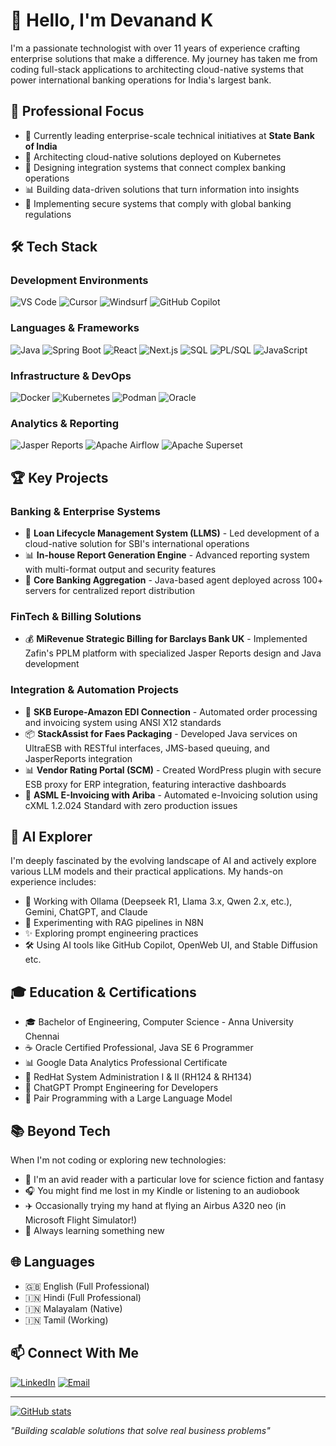 # 👋 Hello, I'm Devanand K

I'm a passionate technologist with over 11 years of experience crafting enterprise solutions that make a difference. My journey has taken me from coding full-stack applications to architecting cloud-native systems that power international banking operations for India's largest bank.

## 💼 Professional Focus

- 🏦 Currently leading enterprise-scale technical initiatives at **State Bank of India**
- 🚀 Architecting cloud-native solutions deployed on Kubernetes
- 🔄 Designing integration systems that connect complex banking operations
- 📊 Building data-driven solutions that turn information into insights
- 🔐 Implementing secure systems that comply with global banking regulations

## 🛠️ Tech Stack

### Development Environments
![VS Code](https://img.shields.io/badge/-VS%20Code-007ACC?style=flat-square&logo=visual-studio-code&logoColor=white)
![Cursor](https://img.shields.io/badge/-Cursor-4285F4?style=flat-square&logo=cursor&logoColor=white)
![Windsurf](https://img.shields.io/badge/-Windsurf-00BFFF?style=flat-square&logoColor=white)
![GitHub Copilot](https://img.shields.io/badge/-GitHub%20Copilot-181717?style=flat-square&logo=github&logoColor=white)

### Languages & Frameworks
![Java](https://img.shields.io/badge/-Java-007396?style=flat-square&logo=java&logoColor=white)
![Spring Boot](https://img.shields.io/badge/-Spring%20Boot-6DB33F?style=flat-square&logo=spring&logoColor=white)
![React](https://img.shields.io/badge/-React-61DAFB?style=flat-square&logo=react&logoColor=black)
![Next.js](https://img.shields.io/badge/-Next.js-000000?style=flat-square&logo=next.js&logoColor=white)
![SQL](https://img.shields.io/badge/-SQL-4479A1?style=flat-square&logo=postgresql&logoColor=white)
![PL/SQL](https://img.shields.io/badge/-PL%2FSQL-F80000?style=flat-square&logo=oracle&logoColor=white)
![JavaScript](https://img.shields.io/badge/-JavaScript-F7DF1E?style=flat-square&logo=javascript&logoColor=black)

### Infrastructure & DevOps
![Docker](https://img.shields.io/badge/-Docker-2496ED?style=flat-square&logo=docker&logoColor=white)
![Kubernetes](https://img.shields.io/badge/-Kubernetes-326CE5?style=flat-square&logo=kubernetes&logoColor=white)
![Podman](https://img.shields.io/badge/-Podman-892CA0?style=flat-square&logo=podman&logoColor=white)
![Oracle](https://img.shields.io/badge/-Oracle-F80000?style=flat-square&logo=oracle&logoColor=white)

### Analytics & Reporting
![Jasper Reports](https://img.shields.io/badge/-Jasper%20Reports-007396?style=flat-square)
![Apache Airflow](https://img.shields.io/badge/-Apache%20Airflow-017CEE?style=flat-square&logo=apache-airflow&logoColor=white)
![Apache Superset](https://img.shields.io/badge/-Apache%20Superset-00D1B2?style=flat-square&logo=apache&logoColor=white)

## 🏆 Key Projects

### Banking & Enterprise Systems
- 🏦 **Loan Lifecycle Management System (LLMS)** - Led development of a cloud-native solution for SBI's international operations
- 📊 **In-house Report Generation Engine** - Advanced reporting system with multi-format output and security features
- 🔄 **Core Banking Aggregation** - Java-based agent deployed across 100+ servers for centralized report distribution

### FinTech & Billing Solutions
- 💰 **MiRevenue Strategic Billing for Barclays Bank UK** - Implemented Zafin's PPLM platform with specialized Jasper Reports design and Java development

### Integration & Automation Projects
- 🔄 **SKB Europe-Amazon EDI Connection** - Automated order processing and invoicing system using ANSI X12 standards
- 📦 **StackAssist for Faes Packaging** - Developed Java services on UltraESB with RESTful interfaces, JMS-based queuing, and JasperReports integration
- 📊 **Vendor Rating Portal (SCM)** - Created WordPress plugin with secure ESB proxy for ERP integration, featuring interactive dashboards
- 📄 **ASML E-Invoicing with Ariba** - Automated e-Invoicing solution using cXML 1.2.024 Standard with zero production issues

## 🤖 AI Explorer

I'm deeply fascinated by the evolving landscape of AI and actively explore various LLM models and their practical applications. My hands-on experience includes:

- 🧠 Working with Ollama (Deepseek R1, Llama 3.x, Qwen 2.x, etc.), Gemini, ChatGPT, and Claude
- 🔄 Experimenting with RAG pipelines in N8N
- ✨ Exploring prompt engineering practices
- 🛠️ Using AI tools like GitHub Copilot, OpenWeb UI, and Stable Diffusion etc.

## 🎓 Education & Certifications

- 🎓 Bachelor of Engineering, Computer Science - Anna University Chennai
- ☕ Oracle Certified Professional, Java SE 6 Programmer
- 📊 Google Data Analytics Professional Certificate
- 🐧 RedHat System Administration I & II (RH124 & RH134)
- 🤖 ChatGPT Prompt Engineering for Developers
- 🤝 Pair Programming with a Large Language Model

## 📚 Beyond Tech

When I'm not coding or exploring new technologies:

- 📖 I'm an avid reader with a particular love for science fiction and fantasy
- 🎧 You might find me lost in my Kindle or listening to an audiobook
- ✈️ Occasionally trying my hand at flying an Airbus A320 neo (in Microsoft Flight Simulator!)
- 🧠 Always learning something new

## 🌐 Languages

- 🇬🇧 English (Full Professional)
- 🇮🇳 Hindi (Full Professional)
- 🇮🇳 Malayalam (Native)
- 🇮🇳 Tamil (Working)

## 📫 Connect With Me

[![LinkedIn](https://img.shields.io/badge/-LinkedIn-0077B5?style=flat-square&logo=linkedin&logoColor=white)](https://www.linkedin.com/in/devanandkmenon)
[![Email](https://img.shields.io/badge/-Email-D14836?style=flat-square&logo=gmail&logoColor=white)](mailto:devanand1234@gmail.com)

---

[![GitHub stats](https://img.shields.io/badge/-GitHub%20Stats-181717?style=flat-square&logo=github&logoColor=white)](https://github.com/devanandkmenon)

*"Building scalable solutions that solve real business problems"*
